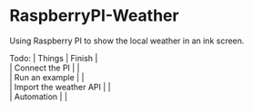 # RaspberryPI-Weather
Using Raspberry PI to show the local weather in an ink screen.

Todo:
| Things | Finish |    
| Connect the PI  |  |    
| Run an example |  |    
| Import the weather API |  |   
| Automation |  |